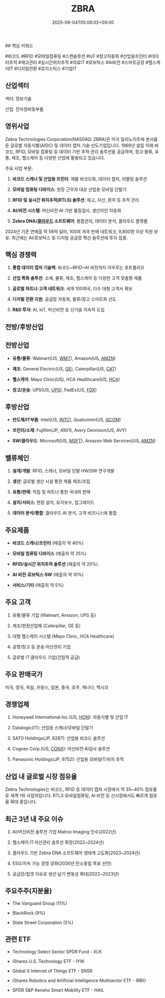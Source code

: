 ﻿---
title: "ZBRA"
date: 2025-06-04T05:06:02+09:00
lastmod: 2025-06-04T05:06:02+09:00
type: docs
sidebar:
  open: true
weight: 997
---
<div style="display:none">
  <meta property="article:published_time" content="2025-06-03T20:06:02Z" />
  <meta property="article:modified_time" content="2025-06-03T20:06:02Z" />
</div>
## 핵심 키워드

#바코드 #RFID #모바일컴퓨팅 #스캔솔루션 #IoT #창고자동화 #산업용프린터 #데이터추적 #재고관리 #실시간위치추적 #의료IT #로보틱스 #AI비전 #스마트공장 #헬스케어IT #디지털전환 #로지스틱스 #기업IT

## 산업섹터

섹터: 정보기술

산업: 전자장비및부품

## 영위사업

Zebra Technologies Corporation(NASDAQ: ZBRA)은 미국 일리노이주에 본사를 둔 글로벌 자동식별(AIDC) 및 데이터 캡처 기술 선도기업입니다. 1969년 설립 이래 바코드, RFID, 모바일 컴퓨팅 등 데이터 기반 추적·관리 솔루션을 공급하며, 창고·물류, 유통, 제조, 헬스케어 등 다양한 산업에 활용되고 있습니다.

주요 사업 부문:

1. **바코드 스캐너 및 산업용 프린터**: 제품 바코드화, 데이터 캡처, 라벨링 솔루션
    
2. **모바일 컴퓨팅 디바이스**: 현장 근무자 대상 산업용 모바일 단말기
    
3. **RFID 및 실시간 위치추적(RTLS) 솔루션**: 재고, 자산, 환자 등 추적 관리
    
4. **AI/비전 시스템**: 머신비전·AI 기반 품질검사, 생산라인 자동화
    
5. **Zebra DNA/[클라우드](/industry-study/2산업클라우드/) 소프트웨어**: 통합관리, 데이터 분석, 클라우드 플랫폼

2024년 기준 연매출 약 56억 달러, 100여 개국 판매 네트워크, 9,800명 이상 직원 보유. 최근에는 AI/로보틱스 및 디지털 공급망 혁신 솔루션에 투자 집중.

## 핵심 경쟁력

1. **통합 데이터 캡처 기술력**: 바코드~RFID~AI 비전까지 아우르는 포트폴리오
    
2. **산업 특화 솔루션**: 소매, 물류, 제조, 헬스케어 등 다양한 고객 맞춤형 제품
    
3. **글로벌 파트너·고객 네트워크**: 세계 100여국, 다수 대형 고객사 확보
    
4. **디지털 전환 지원**: 공급망 자동화, 물류/창고 스마트화 선도
    
5. **R&D 투자**: AI, IoT, 머신비전 등 신기술 지속적 도입

## 전방/후방산업

## 전방산업

- **유통/물류**: Walmart(US, [WMT](/company-analysis/wmt/)), Amazon(US, [AMZN](/company-analysis/amzn/))
    
- **제조**: General Electric(US, [GE](/company-analysis/ge/)), Caterpillar(US, [CAT](/company-analysis/cat/))
    
- **헬스케어**: Mayo Clinic(US), HCA Healthcare(US, [HCA](/company-analysis/hca/))
    
- **창고/운송**: UPS(US, [UPS](/company-analysis/ups/)), FedEx(US, [FDX](/company-analysis/fdx/))

## 후방산업

- **반도체/IT부품**: Intel(US, [INTC](/company-analysis/intc/)), Qualcomm(US, [QCOM](/company-analysis/qcom/))
    
- **프린터/소재**: Fujifilm(JP, 4901), Avery Dennison(US, AVY)
    
- **SW/클라우드**: Microsoft(US, [MSFT](/company-analysis/msft/)), Amazon Web Services(US, [AMZN](/company-analysis/amzn/))

## 밸류체인

1. **설계/개발**: RFID, 스캐너, 모바일 단말 HW/SW 연구개발
    
2. **생산**: 글로벌 생산 시설 통한 제품 제조/조립
    
3. **유통/판매**: 직접 및 파트너 통한 국내외 판매
    
4. **설치/서비스**: 현장 설치, 유지보수, 업그레이드
    
5. **데이터 분석/통합**: 클라우드·AI 분석, 고객 비즈니스에 통합

## 주요제품

- **바코드 스캐너/프린터** (매출의 약 40%)
    
- **모바일 컴퓨팅 디바이스** (매출의 약 25%)
    
- **RFID/실시간 위치추적 솔루션** (매출의 약 20%)
    
- **AI 비전·로보틱스·SW** (매출의 약 10%)
    
- **서비스/기타** (매출의 약 5%)

## 주요 고객

1. 유통/물류 기업 (Walmart, Amazon, UPS 등)
    
2. 제조/현장산업체 (Caterpillar, GE 등)
    
3. 대형 헬스케어 시스템 (Mayo Clinic, HCA Healthcare)
    
4. 공항/창고 등 운송·자산관리 기업
    
5. 글로벌 IT·클라우드 기업(간접적 공급)

## 주요 판매국가

미국, 영국, 독일, 프랑스, 일본, 중국, 호주, 캐나다, 멕시코

## 경쟁업체

1. Honeywell International Inc.(US, [HON](/company-analysis/hon/)): 자동식별 및 산업 IT
    
2. Datalogic(IT): 산업용 스캐너/모바일 단말기
    
3. SATO Holdings(JP, 6287): 산업용 바코드 솔루션
    
4. Cognex Corp.(US, [CGNX](/company-analysis/cgnx/)): 머신비전·AI검사 솔루션
    
5. Panasonic Holdings(JP, 6752): 산업용 모바일IT/위치 추적

## 산업 내 글로벌 시장 점유율

Zebra Technologies는 바코드, RFID 등 데이터 캡처 시장에서 약 35~40% 점유율로 세계 1위 사업자입니다. RTLS·모바일컴퓨팅, AI 비전 등 신시장에서도 빠르게 점유율 확대 중입니다.

## 최근 3년 내 주요 이슈

1. AI/머신비전 솔루션 기업 Matrox Imaging 인수(2022년)
    
2. 헬스케어 IT·자산관리 솔루션 확장(2022~2024년)
    
3. 클라우드 기반 Zebra DNA 소프트웨어 생태계 고도화(2023~2024년)
    
4. ESG/지속 가능 경영 강화(2030년 탄소중립 목표 선언)
    
5. 공급망/칩셋 이슈로 생산·납기 변동성 확대(2022~2023년)

## 주요주주(지분율)

- The Vanguard Group (11%)
    
- BlackRock (9%)
    
- State Street Corporation (5%)

## 관련 ETF

- Technology Select Sector SPDR Fund - XLK
    
- iShares U.S. Technology ETF - IYW
    
- Global X Internet of Things ETF - SNSR
    
- iShares Robotics and Artificial Intelligence Multisector ETF - IRBO
    
- SPDR S&P Kensho Smart Mobility ETF - HAIL
